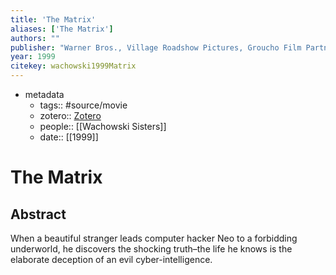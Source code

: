```yaml
---
title: 'The Matrix'
aliases: ['The Matrix']
authors: ""
publisher: "Warner Bros., Village Roadshow Pictures, Groucho Film Partnership"
year: 1999
citekey: wachowski1999Matrix
---
```


- metadata
   - tags:: #source/movie
   - zotero:: [Zotero](zotero://select/items/@wachowski1999Matrix)
   - people:: [[Wachowski Sisters]]
   - date:: [[1999]]


# The Matrix



## Abstract
When a beautiful stranger leads computer hacker Neo to a forbidding underworld, he discovers the shocking truth–the life he knows is the elaborate deception of an evil cyber-intelligence.